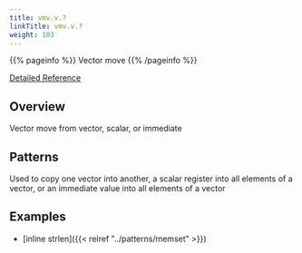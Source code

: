 ```yaml
---
title: vmv.v.?
linkTitle: vmv.v.?
weight: 103
---
```


{{% pageinfo %}}
Vector move
{{% /pageinfo %}}

[Detailed Reference](https://github.com/riscv/riscv-v-spec/blob/master/v-spec.adoc#1116-vector-integer-move-instructions)

## Overview

Vector move from vector, scalar, or immediate

## Patterns

Used to copy one vector into another, a scalar register into all elements of a vector, or an immediate value into
all elements of a vector

## Examples

* [inline strlen]({{< relref "../patterns/memset" >}})